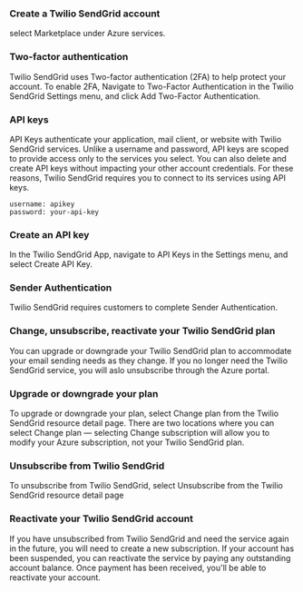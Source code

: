 ### Create a Twilio SendGrid account

select Marketplace under Azure services.

### Two-factor authentication

Twilio SendGrid uses Two-factor authentication (2FA) to help protect your account. To enable 2FA, Navigate to Two-Factor Authentication in the Twilio SendGrid Settings menu, and click Add Two-Factor Authentication.

### API keys

API Keys authenticate your application, mail client, or website with Twilio SendGrid services. Unlike a username and password, API keys are scoped to provide access only to the services you select. You can also delete and create API keys without impacting your other account credentials. For these reasons, Twilio SendGrid requires you to connect to its services using API keys.

```
username: apikey
password: your-api-key
```

### Create an API key

In the Twilio SendGrid App, navigate to API Keys in the Settings menu, and select Create API Key.

### Sender Authentication

Twilio SendGrid requires customers to complete Sender Authentication.


### Change, unsubscribe, reactivate your Twilio SendGrid plan

You can upgrade or downgrade your Twilio SendGrid plan to accommodate your email sending needs as they change. If you no longer need the Twilio SendGrid service, you will aslo unsubscribe through the Azure portal.


### Upgrade or downgrade your plan

To upgrade or downgrade your plan, select Change plan from the Twilio SendGrid resource detail page. There are two locations where you can select Change plan — selecting Change subscription will allow you to modify your Azure subscription, not your Twilio SendGrid plan.

### Unsubscribe from Twilio SendGrid

To unsubscribe from Twilio SendGrid, select Unsubscribe from the Twilio SendGrid resource detail page

### Reactivate your Twilio SendGrid account

If you have unsubscribed from Twilio SendGrid and need the service again in the future, you will need to create a new subscription. If your account has been suspended, you can reactivate the service by paying any outstanding account balance. Once payment has been received, you'll be able to reactivate your account.



